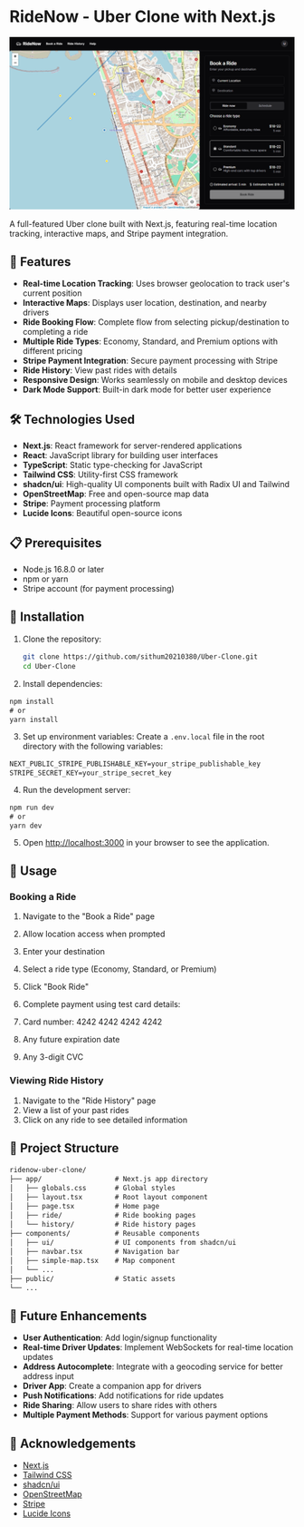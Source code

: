 # RideNow - Uber Clone with Next.js

![RideNow App](public/book_ride.png)

A full-featured Uber clone built with Next.js, featuring real-time location tracking, interactive maps, and Stripe payment integration.

## 🚀 Features

- **Real-time Location Tracking**: Uses browser geolocation to track user's current position
- **Interactive Maps**: Displays user location, destination, and nearby drivers
- **Ride Booking Flow**: Complete flow from selecting pickup/destination to completing a ride
- **Multiple Ride Types**: Economy, Standard, and Premium options with different pricing
- **Stripe Payment Integration**: Secure payment processing with Stripe
- **Ride History**: View past rides with details
- **Responsive Design**: Works seamlessly on mobile and desktop devices
- **Dark Mode Support**: Built-in dark mode for better user experience

## 🛠️ Technologies Used

- **Next.js**: React framework for server-rendered applications
- **React**: JavaScript library for building user interfaces
- **TypeScript**: Static type-checking for JavaScript
- **Tailwind CSS**: Utility-first CSS framework
- **shadcn/ui**: High-quality UI components built with Radix UI and Tailwind
- **OpenStreetMap**: Free and open-source map data
- **Stripe**: Payment processing platform
- **Lucide Icons**: Beautiful open-source icons

## 📋 Prerequisites

- Node.js 16.8.0 or later
- npm or yarn
- Stripe account (for payment processing)

## 🔧 Installation

1. Clone the repository:
   ```bash
   git clone https://github.com/sithum20210380/Uber-Clone.git
   cd Uber-Clone

2. Install dependencies:

```shellscript
npm install
# or
yarn install
```


3. Set up environment variables:
Create a `.env.local` file in the root directory with the following variables:

```plaintext
NEXT_PUBLIC_STRIPE_PUBLISHABLE_KEY=your_stripe_publishable_key
STRIPE_SECRET_KEY=your_stripe_secret_key
```


4. Run the development server:

```shellscript
npm run dev
# or
yarn dev
```


5. Open [http://localhost:3000](http://localhost:3000) in your browser to see the application.


## 🚗 Usage

### Booking a Ride

1. Navigate to the "Book a Ride" page
2. Allow location access when prompted
3. Enter your destination
4. Select a ride type (Economy, Standard, or Premium)
5. Click "Book Ride"
6. Complete payment using test card details:

1. Card number: 4242 4242 4242 4242
2. Any future expiration date
3. Any 3-digit CVC





### Viewing Ride History

1. Navigate to the "Ride History" page
2. View a list of your past rides
3. Click on any ride to see detailed information


## 📁 Project Structure

```
ridenow-uber-clone/
├── app/                  # Next.js app directory
│   ├── globals.css       # Global styles
│   ├── layout.tsx        # Root layout component
│   ├── page.tsx          # Home page
│   ├── ride/             # Ride booking pages
│   └── history/          # Ride history pages
├── components/           # Reusable components
│   ├── ui/               # UI components from shadcn/ui
│   ├── navbar.tsx        # Navigation bar
│   ├── simple-map.tsx    # Map component
│   └── ...
├── public/               # Static assets
└── ...
```

## 🔮 Future Enhancements

- **User Authentication**: Add login/signup functionality
- **Real-time Driver Updates**: Implement WebSockets for real-time location updates
- **Address Autocomplete**: Integrate with a geocoding service for better address input
- **Driver App**: Create a companion app for drivers
- **Push Notifications**: Add notifications for ride updates
- **Ride Sharing**: Allow users to share rides with others
- **Multiple Payment Methods**: Support for various payment options

## 🙏 Acknowledgements

- [Next.js](https://nextjs.org/)
- [Tailwind CSS](https://tailwindcss.com/)
- [shadcn/ui](https://ui.shadcn.com/)
- [OpenStreetMap](https://www.openstreetmap.org/)
- [Stripe](https://stripe.com/)
- [Lucide Icons](https://lucide.dev/)
```
